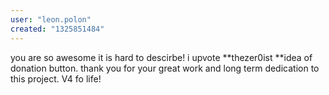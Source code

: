```yaml
---
user: "leon.polon"
created: "1325851484"
---
```


you are so awesome it is hard to descirbe! i upvote **thezer0ist **idea of donation button. thank you for your great work and long term dedication to this project. V4 fo life!
